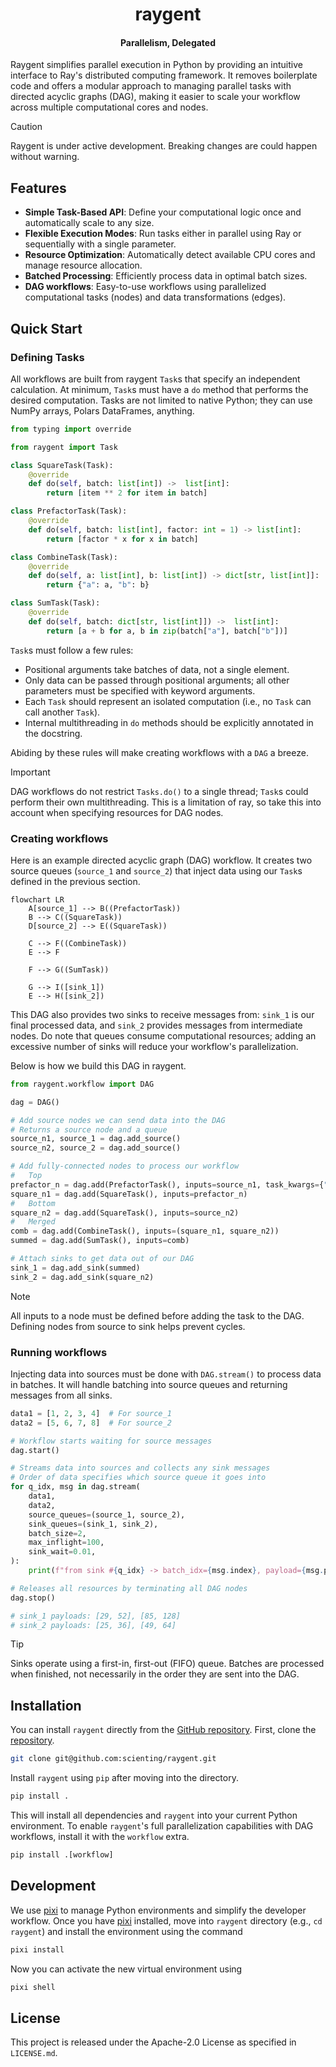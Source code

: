 <h1 align="center">raygent</h1>

<h4 align="center">Parallelism, Delegated</h4>

Raygent simplifies parallel execution in Python by providing an intuitive interface to Ray's distributed computing framework.
It removes boilerplate code and offers a modular approach to managing parallel tasks with directed acyclic graphs (DAG), making it easier to scale your workflow across multiple computational cores and nodes.

> [!CAUTION]
> Raygent is under active development.
> Breaking changes are could happen without warning.

## Features

- **Simple Task-Based API**: Define your computational logic once and automatically scale to any size.
- **Flexible Execution Modes**: Run tasks either in parallel using Ray or sequentially with a single parameter.
- **Resource Optimization**: Automatically detect available CPU cores and manage resource allocation.
- **Batched Processing**: Efficiently process data in optimal batch sizes.
- **DAG workflows**: Easy-to-use workflows using parallelized computational tasks (nodes) and data transformations (edges).

## Quick Start

### Defining Tasks

All workflows are built from raygent `Task`s that specify an independent calculation.
At minimum, `Task`s must have a `do` method that performs the desired computation.
Tasks are not limited to native Python; they can use NumPy arrays, Polars DataFrames, anything.

```python
from typing import override

from raygent import Task

class SquareTask(Task):
    @override
    def do(self, batch: list[int]) ->  list[int]:
        return [item ** 2 for item in batch]

class PrefactorTask(Task):
    @override
    def do(self, batch: list[int], factor: int = 1) -> list[int]:
        return [factor * x for x in batch]

class CombineTask(Task):
    @override
    def do(self, a: list[int], b: list[int]) -> dict[str, list[int]]:
        return {"a": a, "b": b}

class SumTask(Task):
    @override
    def do(self, batch: dict[str, list[int]]) ->  list[int]:
        return [a + b for a, b in zip(batch["a"], batch["b"])]
```

`Task`s must follow a few rules:

- Positional arguments take batches of data, not a single element.
- Only data can be passed through positional arguments; all other parameters must be specified with keyword arguments.
- Each `Task` should represent an isolated computation (i.e., no `Task` can call another `Task`).
- Internal multithreading in `do` methods should be explicitly annotated in the docstring.

Abiding by these rules will make creating workflows with a `DAG` a breeze.

> [!IMPORTANT]
> DAG workflows do not restrict `Tasks.do()` to a single thread; `Task`s could perform their own multithreading.
> This is a limitation of ray, so take this into account when specifying resources for DAG nodes.

### Creating workflows

Here is an example directed acyclic graph (DAG) workflow.
It creates two source queues (`source_1` and `source_2`) that inject data using our `Task`s defined in the previous section.

```mermaid
flowchart LR
    A[source_1] --> B((PrefactorTask))
    B --> C((SquareTask))
    D[source_2] --> E((SquareTask))

    C --> F((CombineTask))
    E --> F

    F --> G((SumTask))

    G --> I([sink_1])
    E --> H([sink_2])
```

This DAG also provides two sinks to receive messages from: `sink_1` is our final processed data, and `sink_2` provides messages from intermediate nodes.
Do note that queues consume computational resources; adding an excessive number of sinks will reduce your workflow's parallelization.

Below is how we build this DAG in raygent.

```python
from raygent.workflow import DAG

dag = DAG()

# Add source nodes we can send data into the DAG
# Returns a source node and a queue
source_n1, source_1 = dag.add_source()
source_n2, source_2 = dag.add_source()

# Add fully-connected nodes to process our workflow
#   Top
prefactor_n = dag.add(PrefactorTask(), inputs=source_n1, task_kwargs={"factor": 2})
square_n1 = dag.add(SquareTask(), inputs=prefactor_n)
#   Bottom
square_n2 = dag.add(SquareTask(), inputs=source_n2)
#   Merged
comb = dag.add(CombineTask(), inputs=(square_n1, square_n2))
summed = dag.add(SumTask(), inputs=comb)

# Attach sinks to get data out of our DAG
sink_1 = dag.add_sink(summed)
sink_2 = dag.add_sink(square_n2)
```

> [!NOTE]
> All inputs to a node must be defined before adding the task to the DAG.
> Defining nodes from source to sink helps prevent cycles.

### Running workflows

Injecting data into sources must be done with `DAG.stream()` to process data in batches.
It will handle batching into source queues and returning messages from all sinks.

```python
data1 = [1, 2, 3, 4]  # For source_1
data2 = [5, 6, 7, 8]  # For source_2

# Workflow starts waiting for source messages
dag.start()

# Streams data into sources and collects any sink messages
# Order of data specifies which source queue it goes into
for q_idx, msg in dag.stream(
    data1,
    data2,
    source_queues=(source_1, source_2),
    sink_queues=(sink_1, sink_2),
    batch_size=2,
    max_inflight=100,
    sink_wait=0.01,
):
    print(f"from sink #{q_idx} -> batch_idx={msg.index}, payload={msg.payload}")

# Releases all resources by terminating all DAG nodes
dag.stop()

# sink_1 payloads: [29, 52], [85, 128]
# sink_2 payloads: [25, 36], [49, 64]
```

> [!TIP]
> Sinks operate using a first-in, first-out (FIFO) queue.
> Batches are processed when finished, not necessarily in the order they are sent into the DAG.

## Installation

You can install `raygent` directly from the [GitHub repository](https://github.com/scienting/raygent).
First, clone the [repository](https://github.com/scienting/raygent).

```bash
git clone git@github.com:scienting/raygent.git
```

Install `raygent` using `pip` after moving into the directory.

```sh
pip install .
```

This will install all dependencies and `raygent` into your current Python environment.
To enable `raygent`'s full parallelization capabilities with DAG workflows, install it with the `workflow` extra.

```python
pip install .[workflow]
```

## Development

We use [pixi](https://pixi.sh/latest/) to manage Python environments and simplify the developer workflow.
Once you have [pixi](https://pixi.sh/latest/) installed, move into `raygent` directory (e.g., `cd raygent`) and install the  environment using the command

```bash
pixi install
```

Now you can activate the new virtual environment using

```sh
pixi shell
```

## License

This project is released under the Apache-2.0 License as specified in `LICENSE.md`.

